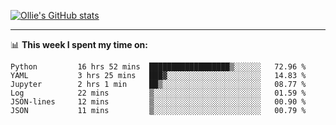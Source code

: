 <!--
**icedpanda/icedpanda** is a ✨ _special_ ✨ repository because its `README.md` (this file) appears on your GitHub profile.

Here are some ideas to get you started:

- 🔭 I’m currently working on ...
- 🌱 I’m currently learning ...
- 👯 I’m looking to collaborate on ...
- 🤔 I’m looking for help with ...
- 💬 Ask me about ...
- 📫 How to reach me: ...
- 😄 Pronouns: ...
- ⚡ Fun fact: ...
-->
[![Ollie's GitHub stats](https://github-readme-stats-icedpanda.vercel.app/api?username=icedpanda&count_private=true&show_icons=true)](https://github.com/icedpanda)

---
📊 **This week I spent my time on:**
<!--START_SECTION:waka-->

```text
Python         16 hrs 52 mins  ██████████████████▒░░░░░░   72.96 %
YAML           3 hrs 25 mins   ███▓░░░░░░░░░░░░░░░░░░░░░   14.83 %
Jupyter        2 hrs 1 min     ██▒░░░░░░░░░░░░░░░░░░░░░░   08.77 %
Log            22 mins         ▒░░░░░░░░░░░░░░░░░░░░░░░░   01.59 %
JSON-lines     12 mins         ▒░░░░░░░░░░░░░░░░░░░░░░░░   00.90 %
JSON           11 mins         ▒░░░░░░░░░░░░░░░░░░░░░░░░   00.79 %
```

<!--END_SECTION:waka-->
